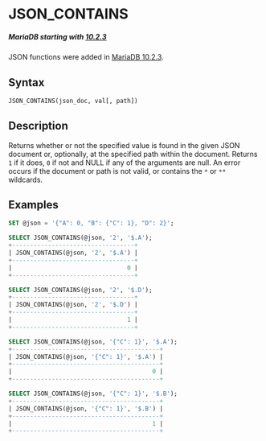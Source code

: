 # JSON_CONTAINS

##### MariaDB starting with [10.2.3](/kb/en/mariadb-1023-release-notes/)

JSON functions were added in [MariaDB 10.2.3](/kb/en/mariadb-1023-release-notes/).

## Syntax

```sql
JSON_CONTAINS(json_doc, val[, path])
```

## Description

Returns whether or not the specified value is found in the given JSON document or, optionally, at the specified path within the document. Returns `1` if it does, `0` if not and NULL if any of the arguments are null. An error occurs if the document or path is not valid, or contains the `*` or `**` wildcards.

## Examples

```sql
SET @json = '{"A": 0, "B": {"C": 1}, "D": 2}';

SELECT JSON_CONTAINS(@json, '2', '$.A');
+----------------------------------+
| JSON_CONTAINS(@json, '2', '$.A') |
+----------------------------------+
|                                0 |
+----------------------------------+

SELECT JSON_CONTAINS(@json, '2', '$.D');
+----------------------------------+
| JSON_CONTAINS(@json, '2', '$.D') |
+----------------------------------+
|                                1 |
+----------------------------------+

SELECT JSON_CONTAINS(@json, '{"C": 1}', '$.A');
+-----------------------------------------+
| JSON_CONTAINS(@json, '{"C": 1}', '$.A') |
+-----------------------------------------+
|                                       0 |
+-----------------------------------------+

SELECT JSON_CONTAINS(@json, '{"C": 1}', '$.B');
+-----------------------------------------+
| JSON_CONTAINS(@json, '{"C": 1}', '$.B') |
+-----------------------------------------+
|                                       1 |
+-----------------------------------------+
```